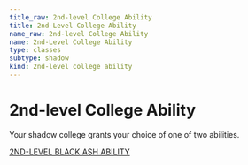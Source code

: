 ```yaml
---
title_raw: 2nd-level College Ability
title: 2nd-Level College Ability
name_raw: 2nd-level College Ability
name: 2nd-Level College Ability
type: classes
subtype: shadow
kind: 2nd-level college ability
---
```


# 2nd-level College Ability

Your shadow college grants your choice of one of two abilities.

[2ND-LEVEL BLACK ASH ABILITY](./2nd-Level%20Black%20Ash%20Ability/2nd-Level%20Black%20Ash%20Ability.md)

